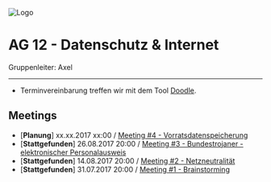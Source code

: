 ![Logo](https://puu.sh/wY2s6/9b24dd1062.png)

# AG 12 - Datenschutz & Internet


Gruppenleiter: Axel

***

*  Terminvereinbarung treffen wir mit dem Tool [Doodle](http://doodle.com).


## Meetings
* [**Planung**] xx.xx.2017 xx:00 / [Meeting #4 - Vorratsdatenspeicherung](https://github.com/arpr/UNP-AG-12/blob/master/Meetings%20-%20Protokolle/2017-xx-xx_xx-00_Meeting-4_Vorratsdatenspeicherung.md)
* [**Stattgefunden**] 26.08.2017 20:00 / [Meeting #3 - Bundestrojaner - elektronischer Personalausweis](https://github.com/arpr/UNP-AG-12/blob/master/Meetings%20-%20Protokolle/2017-08-26_20-00_Meeting-3_Bundestrojaner_elektronischer-Personalausweis.md)
* [**Stattgefunden**] 14.08.2017 20:00 / [Meeting #2 - Netzneutralität](https://github.com/arpr/UNP-AG-12/blob/master/Meetings%20-%20Protokolle/2017-08-14_20-00_Meeting-2_Netzneutralität.md)
* [**Stattgefunden**] 31.07.2017 20:00 / [Meeting #1 - Brainstorming](https://github.com/arpr/UNP-AG-12/blob/master/Meetings%20-%20Protokolle/2017-07-31_20-00_Meeting-1_Brainstorming.md)